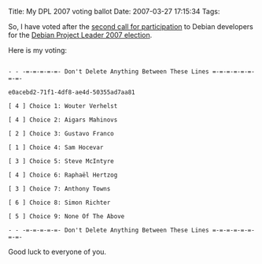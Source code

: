 Title: My DPL 2007 voting ballot
Date: 2007-03-27 17:15:34
Tags: 

<p>So, I have voted after the <a href="http://lists.debian.org/debian-devel-announce/2007/03/msg00021.html" target="_blank">second call for participation</a> to Debian developers for the <a href="http://www.debian.org/vote/2007/vote_001" target="_blank">Debian Project Leader 2007 election</a>.</p>

<p>Here is my voting:<br/><code><br/>
- - -=-=-=-=-=- Don't Delete Anything Between These Lines =-=-=-=-=-=-=-=-<br/>
e0acebd2-71f1-4df8-ae4d-50355ad7aa81<br/>
[ 4 ] Choice 1: Wouter Verhelst<br/>
[ 4 ] Choice 2: Aigars Mahinovs<br/>
[ 2 ] Choice 3: Gustavo Franco<br/>
[ 1 ] Choice 4: Sam Hocevar<br/>
[ 3 ] Choice 5: Steve McIntyre<br/>
[ 4 ] Choice 6: Raphaël Hertzog<br/>
[ 3 ] Choice 7: Anthony Towns<br/>
[ 6 ] Choice 8: Simon Richter<br/>
[ 5 ] Choice 9: None Of The Above<br/>
- - -=-=-=-=-=- Don't Delete Anything Between These Lines =-=-=-=-=-=-=-=-<br/></code></p>

<p>Good luck to everyone of you.</p>
